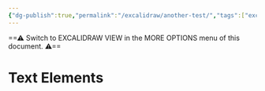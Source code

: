 ```yaml
---
{"dg-publish":true,"permalink":"/excalidraw/another-test/","tags":["excalidraw"]}
---
```


==⚠  Switch to EXCALIDRAW VIEW in the MORE OPTIONS menu of this document. ⚠==


# Text Elements
